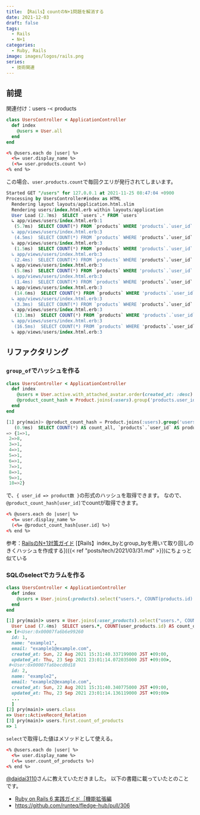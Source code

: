 ```yaml
---
title: 【Rails】countのN+1問題を解消する
date: 2021-12-03
draft: false
tags:
  - Rails
  - N+1
categories:
  - Ruby, Rails
image: images/logos/rails.png
series:
  - 技術関連
---
```


## 前提

関連付け：users -< products

```rb:app/controllers/users_controller.rb
class UsersController < ApplicationController
  def index
    @users = User.all
  end
end
```

```html:app/views/users/index.html.erb..html
<% @users.each do |user| %>
  <%= user.display_name %>
  (<%= user.products.count %>)
<% end %>
```

この場合、`user.products.count`で毎回クエリが発行されてしまいます。

```sql
Started GET "/users" for 127.0.0.1 at 2021-11-25 08:47:04 +0900
Processing by UsersController#index as HTML
  Rendering layout layouts/application.html.slim
  Rendering users/index.html.erb within layouts/application
  User Load (2.7ms)  SELECT `users`.* FROM `users`
  ↳ app/views/users/index.html.erb:1
   (5.7ms)  SELECT COUNT(*) FROM `products` WHERE 'products`.`user_id` = 10
  ↳ app/views/users/index.html.erb:3
   (4.5ms)  SELECT COUNT(*) FROM `products` WHERE 'products`.`user_id` = 9
  ↳ app/views/users/index.html.erb:3
   (1.5ms)  SELECT COUNT(*) FROM `products` WHERE 'products`.`user_id` = 8
  ↳ app/views/users/index.html.erb:3
   (2.4ms)  SELECT COUNT(*) FROM `products` WHERE 'products`.`user_id` = 7
  ↳ app/views/users/index.html.erb:3
   (5.8ms)  SELECT COUNT(*) FROM `products` WHERE 'products`.`user_id` = 6
  ↳ app/views/users/index.html.erb:3
   (1.4ms)  SELECT COUNT(*) FROM `products` WHERE 'products`.`user_id` = 5
  ↳ app/views/users/index.html.erb:3
   (14.6ms)  SELECT COUNT(*) FROM `products` WHERE 'products`.`user_id` = 4
  ↳ app/views/users/index.html.erb:3
   (3.3ms)  SELECT COUNT(*) FROM `products` WHERE 'products`.`user_id` = 3
  ↳ app/views/users/index.html.erb:3
   (13.1ms)  SELECT COUNT(*) FROM `products` WHERE 'products`.`user_id` = 2
  ↳ app/views/users/index.html.erb:3
   (16.5ms)  SELECT COUNT(*) FROM `products` WHERE 'products`.`user_id` = 1
  ↳ app/views/users/index.html.erb:3
```

## リファクタリング

### `group_of`でハッシュを作る

```rb
class UsersController < ApplicationController
  def index
    @users = User.active.with_attached_avatar.order(created_at: :desc)
    @product_count_hash = Product.joins(:users).group('products.user_id').count
  end
end
```

```sql
[1] pry(main)> @product_count_hash = Product.joins(:users).group('users.user_id').count
   (0.9ms)  SELECT COUNT(*) AS count_all, `products`.`user_id` AS products_user_id FROM `products` INNER JOIN `users` ON `users`.`product_id` = `products`.`id` GROUP BY `products`.`user_id`
=> {1=>1,
 2=>8,
 3=>1,
 4=>1,
 5=>1,
 6=>1,
 7=>1,
 8=>1,
 9=>1,
 10=>2}
```

で、`{ user_id => product数 }`の形式のハッシュを取得できます。
なので、`@product_count_hash[user_id]`でcountが取得できます。

```html
<% @users.each do |user| %>
  <%= user.display_name %>
  (<%= @product_count_hash[user.id] %>)
<% end %>
```

参考：[RailsのN\+1対策ガイド](https://zenn.dev/yokoto/articles/e1ce604c8076b7)
[【Rails】index_byとgroup_byを用いて取り回しのきくハッシュを作成する]({{< ref "posts/tech/2021/03/31.md" >}})にちょっと似ている


### SQLのselectでカラムを作る

```rb
class UsersController < ApplicationController
  def index
    @users = User.joins(:products).select("users.*, COUNT(products.id) AS count_of_products").group(:id)
  end
end
```

```rb
[1] pry(main)> users = User.joins(:user_products).select("users.*, COUNT(user_products.id) AS count_of_products").group(:id)
  User Load (7.4ms)  SELECT users.*, COUNT(user_products.id) AS count_of_products FROM `users` INNER JOIN `user_products` ON `user_products`.`user_id` = `users`.`id` GROUP BY `users`.`id`
=> [#<User:0x00007fa6b6e99260
  id: 1,
  name: "example1",
  email: "example1@example.com",
  created_at: Sun, 22 Aug 2021 15:31:40.337199000 JST +09:00,
  updated_at: Thu, 23 Sep 2021 23:01:14.072035000 JST +09:00>,
 #<User:0x00007fa6becd0d18
  id: 2,
  name: "example2",
  email: "example2@example.com",
  created_at: Sun, 22 Aug 2021 15:31:40.340775000 JST +09:00,
  updated_at: Thu, 23 Sep 2021 23:01:14.136119000 JST +09:00>
  ...
  ]
[2] pry(main)> users.class
=> User::ActiveRecord_Relation
[3] pry(main)> users.first.count_of_products
=> 1
```

`select`で取得した値はメソッドとして使える。

```html
<% @users.each do |user| %>
  <%= user.display_name %>
  (<%= user.count_of_products %>)
<% end %>
```

[@daidai3110](https://twitter.com/daidai3110)さんに教えていただきました。
以下の書籍に載っていたとのことです。

- [Ruby on Rails 6 実践ガイド［機能拡張編](https://www.amazon.co.jp/Ruby-Rails-%E5%AE%9F%E8%B7%B5%E3%82%AC%E3%82%A4%E3%83%89%EF%BC%BB%E6%A9%9F%E8%83%BD%E6%8B%A1%E5%BC%B5%E7%B7%A8%EF%BC%BD-impress-gear%E3%82%B7%E3%83%AA%E3%83%BC%E3%82%BA-ebook/dp/B088T7XYGY)
- https://github.com/runteq/fledge-hub/pull/306
